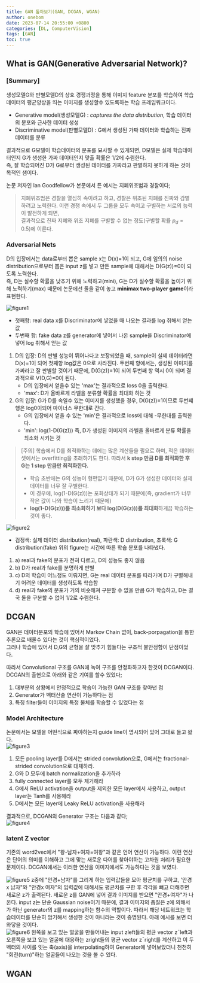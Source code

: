 ```yaml
---
title: GAN 톺아보기(GAN, DCGAN, WGAN)
author: onebom
date: 2023-07-14 20:55:00 +0800
categories: [DL, ComputerVision]
tags: [GAN]
toc: true
---
```


## What is GAN(Generative Adversarial Network)?

### [Summary]
생성모델G와 판별모델D의 상호 경쟁과정을 통해 이미지 feature 분포를 학습하여 학습 데이터의 평균양상을 띄는 이미지를 생성할수 있도록하는 학습 프레임워크이다.
- Generative model(생성모델G) : *captures the data distribution*, 학습 데이터의 분포와 근사한 데이터 생성
- Discriminative model(판별모델D) : G에서 생성된 가짜 데이터와 학습하는 진짜 데이터를 분류

결과적으로 G모델이 학습데이터의 분포를 묘사할 수 있게되면, D모델은 실제 학습데이터인지 G가 생성한 가짜 데이터인지 맞출 확률은 1/2에 수렴한다.   
즉, 잘 학습되어진 D가 G로부터 생성된 데이터를 가짜라고 판별하지 못하게 하는 것이 목적인 샘이다.   

논문 저자인 lan Goodfellow가 본문에서 든 예시는 지폐위조범과 경찰이다;
> 지폐위조범은 경찰을 열심히 속이려고 하고, 경찰은 위조된 지폐를 진짜와 감별하려고 노력한다.
> 이런 경쟁 속에서 두 그룹을 모두 속이고 구별하는 서로의 능력이 발전하게 되면,    
> 결과적으로 진짜 지폐와 위조 지폐를 구별할 수 없는 정도(구별할 확률 $p_d=0.5$)에 이른다. 

### Adversarial Nets
D의 입장에서는 data로부터 뽑은 sample x는 D(x)=1이 되고, G에 임의의 noise distribution으로부터 뽑은 input z를 넣고 만든 sample에 대해서는 D(G(z))=0이 되도록 노력한다.    
즉, D는 실수할 확률을 낮추기 위해 노력하고(mini), G는 D가 실수할 확률을 높이기 위해 노력하기(max) 때문에 논문에선 둘을 같이 놓고 **minimax two-player game**이라 표현한다.    

![figure1](/assets/img/posts/GAN/figure1.png)
- 첫째항: real data x를 Discriminator에 넣었을 때 나오는 결과를 log 취해서 얻는 값
- 두번째 항: fake data z를 generator에 넣어서 나온 sample을 Discriminator에 넣어 log 취해서 얻는 값

1. D의 입장: D의 판별 성능이 뛰어나다고 보장되었을 때, sample이 실제 데이터라면 D(x)=1이 되어 첫째항 log값은 0으로 사라진다. 두번째 항에서는, 생성된 이미지를 가짜라고 잘 판별할 것이기 때문에, D(G(z))=1이 되어 두번째 항 역시 0이 되며 결과적으로 V(D,G)=0이 된다. 
   - D의 입장에서 얻을수 있는 'max'는 결과적으로 loss 0을 출력한다.
   - 'max': D가 올바르게 라벨을 분류할 확률을 최대화 하는 것
2. G의 입장: G가 D를 속일수 있는 이미지를 생성했을 경우, D(G(z))=1이므로 두번쨰 행은 log0이되어 마이너스 무한대로 간다. 
   - G의 입장에서 얻을 수 있는 'min'은 결과적으로 loss에 대해 -무한대를 출력한다.
   - 'min': log(1-D(G(z))) 즉, D가 생성된 이미지의 라벨을 올바르게 분류 확률을 최소화 시키는 것

> [주의] 
> 학습에서 D를 최적화하는 데에는 많은 계산들을 필요로 하며, 적은 데이터셋에서는 overfitting을 초래하기도 한다.
> 따라서 **k step 만큼 D를 최적화한 후 G는 1 step 만큼만 최적화한다.**
> - 학습 초반에는 G의 성능이 형편없기 때문에, D가 G가 생성한 데이터와 실제 데이터를 너무 잘 구별한다. 
> - 이 경우에, log(1-D(G(z)))는 포화상태가 되기 때문에(즉, gradient가 너무 작은 값이 나와 학습이 느리기 때문에) 
> - **log(1-D(G(z)))를 최소화하기 보다 log(D(G(z)))를 최대화**하게끔 학습하는 것이 좋다.

![figure2](/assets/img/posts/GAN/figure2.png)
- 검정색: 실제 데이터 distribution(real), 파란색: D distribution, 초록색: G distribution(fake)
위의 figure는 시간에 따른 학습 분포를 나타냈다.
1. a) real과 fake의 분포가 전혀 다르고, D의 성능도 좋지 않음
2. b) D가 real과 fake를 분명하게 판별
3. c) D의 학습이 어느정도 이뤄지면, G는 real 데이터 분포를 따라가며 D가 구별해내기 어려운 데이터를 생성하도록 학습함
4. d) real과 fake의 분포가 거의 비슷해져 구분할 수 없을 만큼 G가 학습하고, D는 결국 둘을 구분할 수 없어 1/2로 수렴한다.

## DCGAN
GAN은 데이터분포의 학습에 있어서 Markov Chain 없이, back-porpagation을 통한 추론으로 배울수 있다는 것이 핵심적이었다.    
그러나 학습에 있어서 D,G의 균형을 잘 맞추기 힘들다는 구조적 불안정함이 단점이었다.

따라서 Convolutional 구조를 GAN에 녹여 구조를 안정화하고자 한것이 DCGAN이다.
DCGAN의 출현으로 아래와 같은 기여를 할수 있었다;
1. 대부분의 상황에서 안정적으로 학습이 가능한 GAN 구조를 찾아낸 점
2. Generator가 벡터산술 연산이 가능하다는 점
3. 특징 filter들이 이미지의 특정 물체를 학습할 수 있었다는 점

### Model Architecture
논문에서는 모델을 어떤식으로 짜야하는지 guide line이 명시되어 있어 그대로 들고 왔다.   
![figure3](/assets/img/posts/GAN/figure3.png)
1. 모든 pooling layer를 D에서는 strided convolution으로, G에서는 fractional-strided convolution으로 대체하라.
2. G와 D 모두에 batch normalization을 추가하라
3. fully connected layer를 모두 제거해라
4. G에서 ReLU activation을 output을 제외한 모든 layer에서 사용하고, output layer는 Tanh를 사용해라
5. D에서는 모든 layer에 Leaky ReLU activation을 사용해라

결과적으로, DCGAN의 Generator 구조는 다음과 같다;   
![figure4](/assets/img/posts/GAN/figure4.png)

### latent Z vector
기존의 word2vec에서 "왕-남자+여자=여왕"과 같은 언어 연산이 가능하다. 이런 연산은 단어의 의미를 이해하고 그에 맞는 새로운 다어를 찾아야하는 고차원 처리가 필요한 문제이다. DCGAN에서는 이러한 연산을 이미지에서도 가능하다는 것을 보였다.    

![figure5](/assets/img/posts/GAN/figure5.png)
z중에 "안경+남자"를 그리게 하는 입력값들을 모아 평균치를 구하고, '안경x 남자"와 "안경x 여자"의 입력값에 대해서도 평균치를 구한 후 각각을 뺴고 더해주면 새로운 z가 출력된다. 새로운 z를 GAN에 넣어 결과 이미지를 받으면 "안경+여자"가 나온다.
input z는 단순 Gaussian noise이기 때문에, 결과 이미지의 품질은 z에 의해서가 아닌 generator의 z를 mapping하는 함수의 역할이다. 따라서 해당 네트워크는 학습데이터를 단순히 암기해서 생성한 것이 아니라는 것이 증명된다. 아래 예시를 보면 더 와닿을 것이다.   
![figure6](/assets/img/posts/GAN/figure6.png)
왼쪽을 보고 있는 얼굴을 만들어내는 input zleft들의 평균 vector z¯left과 오른쪽을 보고 있는 얼굴에 대응하는 zright들의 평균 vector z¯right를 계산하고 이 두 벡터의 사이를 잇는 축(axis)을 interpolating하여 Generator에 넣어보았더니 천천히 "회전(turn)"하는 얼굴들이 나오는 것을 볼 수 있다.

## WGAN

